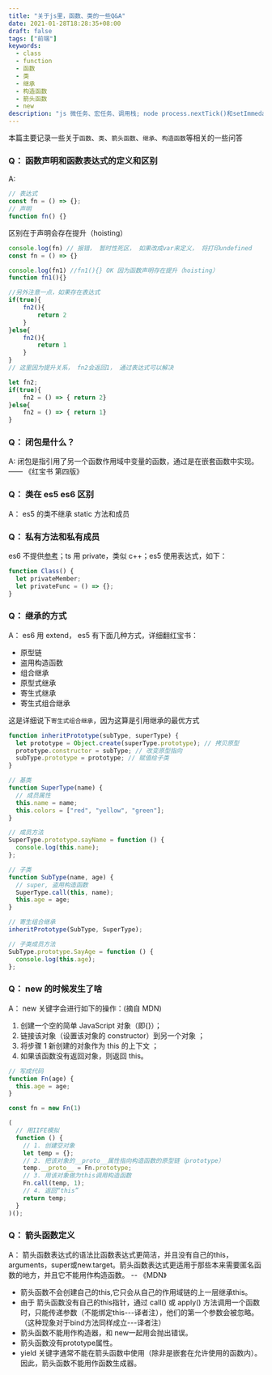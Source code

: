 ```yaml
---
title: "关于js里，函数、类的一些Q&A"
date: 2021-01-28T18:28:35+08:00
draft: false
tags: ["前端"]
keywords:
  - class
  - function
  - 函数
  - 类
  - 继承
  - 构造函数
  - 箭头函数
  - new
description: "js 微任务、宏任务、调用栈; node process.nextTick()和setImmedate()使用"
---
```


本篇主要记录一些关于`函数`、`类`、`箭头函数`、`继承`、`构造函数`等相关的一些问答

<!--more-->

### Q： 函数声明和函数表达式的定义和区别

A:

```js
// 表达式
const fn = () => {};
// 声明
function fn() {}
```

区别在于声明会存在提升（hoisting）

```js
console.log(fn) // 报错， 暂时性死区， 如果改成var来定义， 将打印undefined
const fn = () => {}

console.log(fn1) //fn1(){} OK 因为函数声明存在提升（hoisting）
function fn1(){}

//另外注意一点，如果存在表达式
if(true){
    fn2(){
        return 2
    }
}else{
    fn2(){
        return 1
    }
}
// 这里因为提升关系， fn2会返回1， 通过表达式可以解决

let fn2;
if(true){
    fn2 = () => { return 2}
}else{
    fn2 = () => { return 1}
}

```

### Q： 闭包是什么？

A: 闭包是指引用了另一个函数作用域中变量的函数，通过是在嵌套函数中实现。 —— 《红宝书 第四版》

### Q： 类在 es5 es6 区别

A： es5 的类不继承 static 方法和成员

### Q： 私有方法和私有成员

es6 不提供[参考](https://www.bookstack.cn/read/es6-3rd/spilt.5.docs-class.md)；ts 用 private，类似 c++；es5 使用表达式，如下：

```js
function Class() {
  let privateMember;
  let privateFunc = () => {};
}
```

### Q： 继承的方式

A： es6 用 extend， es5 有下面几种方式，详细翻红宝书：

- 原型链
- 盗用构造函数
- 组合继承
- 原型式继承
- 寄生式继承
- 寄生式组合继承

这是详细说下`寄生式组合继承`，因为这算是引用继承的最优方式

```js
function inheritPrototype(subType, superType) {
  let prototype = Object.create(superType.prototype); // 拷贝原型
  prototype.constructor = subType; // 改变原型指向
  subType.prototype = prototype; // 赋值给子类
}

// 基类
function SuperType(name) {
  // 成员属性
  this.name = name;
  this.colors = ["red", "yellow", "green"];
}

// 成员方法
SuperType.prototype.sayName = function () {
  console.log(this.name);
};

// 子类
function SubType(name, age) {
  // super, 盗用构造函数
  SuperType.call(this, name);
  this.age = age;
}

// 寄生组合继承
inheritPrototype(SubType, SuperType);

// 子类成员方法
SubType.prototype.SayAge = function () {
  console.log(this.age);
};
```

### Q： new 的时候发生了啥

A： new 关键字会进行如下的操作：(摘自 MDN)

1. 创建一个空的简单 JavaScript 对象（即{}）；
2. 链接该对象（设置该对象的 constructor）到另一个对象 ；
3. 将步骤 1 新创建的对象作为 this 的上下文 ；
4. 如果该函数没有返回对象，则返回 this。

```js
// 写成代码
function Fn(age) {
  this.age = age;
}

const fn = new Fn(1)

(
  // 用IIFE模拟
  function () {
    // 1. 创建空对象
    let temp = {};
    // 2. 把该对象的__proto__属性指向构造函数的原型链（prototype）
    temp.__proto__ = Fn.prototype;
    // 3. 用该对象做为this调用构造函数
    Fn.call(temp, 1);
    // 4. 返回“this”
    return temp;
  }
)();
```

### Q： 箭头函数定义
A： 箭头函数表达式的语法比函数表达式更简洁，并且没有自己的this，arguments，super或new.target。箭头函数表达式更适用于那些本来需要匿名函数的地方，并且它不能用作构造函数。 -- 《MDN》
- 箭头函数不会创建自己的this,它只会从自己的作用域链的上一层继承this。
- 由于 箭头函数没有自己的this指针，通过 call() 或 apply() 方法调用一个函数时，只能传递参数（不能绑定this---译者注），他们的第一个参数会被忽略。（这种现象对于bind方法同样成立---译者注）
- 箭头函数不能用作构造器，和 new一起用会抛出错误。
- 箭头函数没有prototype属性。
-  yield 关键字通常不能在箭头函数中使用（除非是嵌套在允许使用的函数内）。因此，箭头函数不能用作函数生成器。